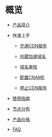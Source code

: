 # 概览

- [产品简介](cdn/ucdn/intro)

- 快速上手

    - [开通CDN服务](cdn/ucdn/quick/open)

    - [创建加速域名](cdn/ucdn/quick/create)

    - [域名审核](cdn/ucdn/quick/check)

    - [配置CNAME](cdn/ucdn/quick/cname)

    - [停止CDN服务](cdn/ucdn/quick/stop)

- [使用指南](cdn/ucdn/guide)

- [节点分布](cdn/ucdn/node)

- [产品价格](cdn/ucdn/charge)

- [FAQ](cdn/ucdn/faq)

   

  ​      

